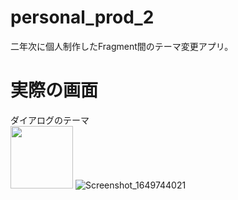 # personal_prod_2
二年次に個人制作したFragment間のテーマ変更アプリ。

# 実際の画面  
ダイアログのテーマ  
<img src="https://user-images.githubusercontent.com/94834948/162893290-0e42cf03-5506-4225-a11a-26753c8a1970.png" width="100">
![Screenshot_1649744021](https://user-images.githubusercontent.com/94834948/162894448-95171580-1c27-462b-9179-d391ed162b1a.png)

